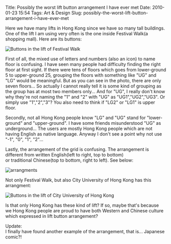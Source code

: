 Title: Possibly the worst lift button arrangement I have ever met
Date: 2010-01-23 15:54
Tags: Art &amp; Design
Slug: possibly-the-worst-lift-button-arrangement-i-have-ever-met

Here we have many lifts in Hong Kong since we have so many tall
buildings. One of the lift I am using very often is the one inside
Festival Walk(a shopping mall). Here are its buttons:

![Buttons in the lift of Festival Walk][]

First of all, the mixed use of letters and numbers (also an icon) to
name floor is confusing. I have seen many people had difficulty finding
the right floor at first sight. If there were tens of floors which goes
from lower-ground 5 to upper-ground 25, grouping the floors with
something like "UG" and "LG" would be meaningful. But as you can see in
the photo, there are only seven floors... So actually I cannot really
tell it is some kind of grouping as the group has at most
two members only... And for "UG", I really don't know why they're not
naming the "1" and "2" with "UG" as "UG1","UG2","UG3". Or simply use
"1","2","3"? You also need to think if "LG2" or "LG1" is upper floor.

Secondly, not all Hong Kong people know "LG" and "UG" stand for
"lower-ground" and "upper-ground". I have some friends misunderstood
"UG" as underground... The users are mostly Hong Kong people which are
not having English as native language. Anyway I don't see a point why
not use "-1", "0", "1", "2"...

Lastly, the arrangement of the grid is confusing. The arrangement is
different from written English(left to right, top to bottom)
or traditional Chinese(top to bottom, right to left). See below:

![arrangments](http://blog.onthewings.net/wp-content/uploads/2010/01/arrangments.png)

Not only Festival Walk, but also City University of Hong Kong has this
arrangment:

![Buttons in the lift of City University of Hong Kong][]

Is that only Hong Kong has these kind of lift? If so, maybe that's
because we Hong Kong people are proud to have both Western and Chinese
culture which expressed in lift button arrangement?

Update:  
I finally have found another example of the arrangement, that is...
Japanese comic?!

  [Buttons in the lift of Festival Walk]: http://farm3.staticflickr.com/2714/4297220330_e87d036e51_z.jpg
  [Buttons in the lift of City University of Hong Kong]: http://farm3.staticflickr.com/2709/4296473837_c11e29626a_z.jpg?zz=1
